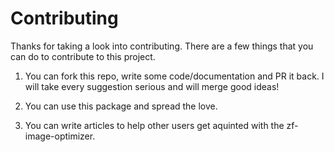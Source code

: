 Contributing
============

Thanks for taking a look into contributing. There are a few things that you can do to contribute to this project.

1. You can fork this repo, write some code/documentation and PR it back. I will take every suggestion serious and will merge good ideas!

2. You can use this package and spread the love. 

3. You can write articles to help other users get aquinted with the zf-image-optimizer.